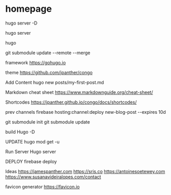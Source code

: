 # homepage

hugo server -D

hugo server

hugo

git submodule update --remote --merge

framework
https://gohugo.io

theme
https://github.com/jpanther/congo


Add Content
hugo new posts/my-first-post.md

Markdown cheat sheet
https://www.markdownguide.org/cheat-sheet/

Shortcodes
https://jpanther.github.io/congo/docs/shortcodes/

prev channels
firebase hosting:channel:deploy new-blog-post --expires 10d 

git submodule init
git submodule update


build 
Hugo -D

UPDATE
hugo mod get -u

Run Server
Hugo server

DEPLOY
firebase deploy

Ideas
https://jamespanther.com
https://sris.co
https://antoinesoetewey.com
https://www.susanavideiralopes.com/contact


favicon generator
https://favicon.io